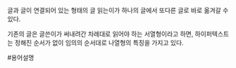 글과 글이 연결되어 있는 형태의 글
읽는이가 하나의 글에서 또다른 글로 바로 옮겨갈 수 있다.

기존의 글은 글쓴이가 써내려간 차례대로 읽어야 하는 서열형이라고 하면, 하이퍼텍스트는 정해진 순서가 없이 임의의 순서대로 나열형의 특징을 가지고 있다.

#용어설명 